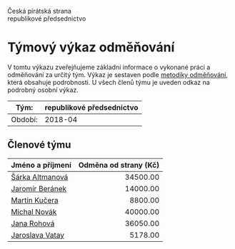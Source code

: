 Česká pirátská strana  
republikové předsednictvo

Týmový výkaz odměňování
===========================

V tomtu výkazu zveřejňujeme základní informace o vykonané práci a odměňování
za určitý tým. Výkaz je sestaven podle [metodiky odměňování][metodika],
která obsahuje podrobnosti. U všech členů týmu je uveden odkaz na podrobný osobní výkaz.

Tým:                     | republikové předsednictvo
-----------------------  | --------------------
Období:                  | 2018-04

Členové týmu
--------------

| Jméno a příjmení                    |   Odměna od strany (Kč) |
|:------------------------------------|------------------------:|
| [Šárka Altmanová](sarka-altmanova/) |                34500.00 |
| [Jaromír Beránek](jaromir-beranek/) |                14000.00 |
| [Martin Kučera](martin-kucera/)     |                 8800.00 |
| [Michal Novák](michal-novak/)       |                40000.00 |
| [Jana Rohová](jana-rohova/)         |                36050.00 |
| [Jaroslava Vatay](jaroslava-vatay/) |                 5178.00 |


[metodika]: https://redmine.pirati.cz/projects/po/wiki/Odmenovani
